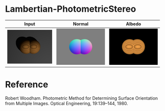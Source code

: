 # Lambertian-PhotometricStereo

|Input|Normal|Albedo|
|---|---|---|
|![](https://github.com/elerac/Lambertian-PhotometricStereo/blob/manuscript/target.jpg)|![](https://github.com/elerac/Lambertian-PhotometricStereo/blob/manuscript/normal.png)|![](https://github.com/elerac/Lambertian-PhotometricStereo/blob/manuscript/albedo.png)|

# Reference
Robert Woodham. Photometric Method for Determining Surface Orientation from Multiple Images. Optical Engineering, 19:139–144, 1980.
